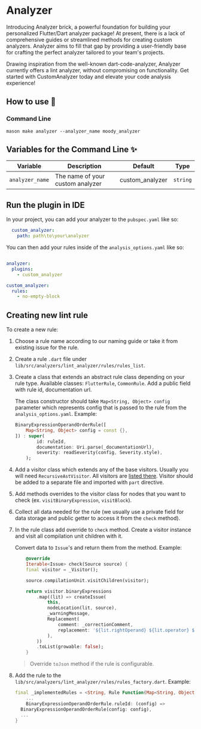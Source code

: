 # Analyzer
Introducing Analyzer brick, a powerful foundation for building your personalized Flutter/Dart analyzer package! At present, there is a lack of comprehensive guides or streamlined methods for creating custom analyzers. Analyzer aims to fill that gap by providing a user-friendly base for crafting the perfect analyzer tailored to your team's projects.

Drawing inspiration from the well-known dart-code-analyzer, Analyzer currently offers a lint analyzer, without compromising on functionality. Get started with CustomAnalyzer today and elevate your code analysis experience!

## How to use 🚀

### Command Line

`mason make analyzer --analyzer_name moody_analyzer`

## Variables for the Command Line ✨

| Variable        | Description                      | Default         | Type     |
| --------------- | -------------------------------- | --------------- | -------- |
| `analyzer_name` | The name of your custom analyzer | custom_analyzer | `string` |

## Run the plugin in IDE

In your project, you can add your analyzer to the `pubspec.yaml` like so:
```yaml
  custom_analyzer:
    path: path\to\your\analyzer
```

You can then add your rules inside of the `analysis_options.yaml` like so:
```yaml

analyzer:
  plugins:
    - custom_analyzer

custom_analyzer:
  rules:
    - no-empty-block
```

## Creating new lint rule

To create a new rule:

1. Choose a rule name according to our naming guide or take it from existing issue for the rule.
2. Create a rule `.dart` file under `lib/src/analyzers/lint_analyzer/rules/rules_list`.
3. Create a class that extends an abstract rule class depending on your rule type. Available classes: `FlutterRule`, `CommonRule`. Add a public field with rule id, documentation url.

    The class constructor should take `Map<String, Object> config` parameter which represents config that is passed to the rule from the `analysis_options.yaml`. Example:

    ```dart
    BinaryExpressionOperandOrderRule([
        Map<String, Object> config = const {},
    ]) : super(
            id: ruleId,
            documentation: Uri.parse(_documentationUrl),
            severity: readSeverity(config, Severity.style),
        );
    ```

4. Add a visitor class which extends any of the base visitors. Usually you will need `RecursiveAstVisitor`. All visitors are [listed there](https://github.com/dart-lang/sdk/blob/master/pkg/analyzer/lib/dart/ast/visitor.dart). Visitor should be added to a separate file and imported with `part` directive.
5. Add methods overrides to the visitor class for nodes that you want to check (ex. `visitBinaryExpression`, `visitBlock`).
6. Collect all data needed for the rule (we usually use a private field for data storage and public getter to access it from the `check` method).
7. In the rule class add override to `check` method. Create a visitor instance and visit all compilation unit children with it.

    Convert data to `Issue`'s and return them from the method. Example:

    ```dart
        @override
        Iterable<Issue> check(Source source) {
        final visitor = _Visitor();

        source.compilationUnit.visitChildren(visitor);

        return visitor.binaryExpressions
            .map((lit) => createIssue(
                this,
                nodeLocation(lit, source),
                _warningMessage,
                Replacement(
                    comment: _correctionComment,
                    replacement: '${lit.rightOperand} ${lit.operator} ${lit.leftOperand}',
                ),
            ))
            .toList(growable: false);
        }
    ```

    > Override `toJson` method if the rule is configurable.
8. Add the rule to the `lib/src/analyzers/lint_analyzer/rules/rules_factory.dart`. Example:

    ```dart
    final _implementedRules = <String, Rule Function(Map<String, Object>)>{
        ...
        BinaryExpressionOperandOrderRule.ruleId: (config) =>
      BinaryExpressionOperandOrderRule(config: config),
      ...
    }
    ```